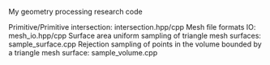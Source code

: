 My geometry processing research code

Primitive/Primitive intersection: intersection.hpp/cpp
Mesh file formats IO: mesh_io.hpp/cpp
Surface area uniform sampling of triangle mesh surfaces: sample_surface.cpp
Rejection sampling of points in the volume bounded by a triangle mesh surface: sample_volume.cpp
